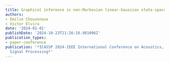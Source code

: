 ```yaml
---
title: Graphical inference in non-Markovian linear-Gaussian state-space models
authors:
- Emilie Chouzenoux
- Vı́ctor Elvira
date: '2024-01-01'
publishDate: '2024-10-23T21:26:18.981096Z'
publication_types:
- paper-conference
publication: '*ICASSP 2024-IEEE International Conference on Acoustics, Speech and
  Signal Processing*'
---
```

